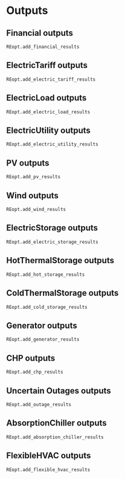 # Outputs

## Financial outputs
```@docs
REopt.add_financial_results
```

## ElectricTariff outputs
```@docs
REopt.add_electric_tariff_results
```

## ElectricLoad outputs
```@docs
REopt.add_electric_load_results
```

## ElectricUtility outputs
```@docs
REopt.add_electric_utility_results
```

## PV outputs
```@docs
REopt.add_pv_results
```

## Wind outputs
```@docs
REopt.add_wind_results
```

## ElectricStorage outputs
```@docs
REopt.add_electric_storage_results
```

## HotThermalStorage outputs
```@docs
REopt.add_hot_storage_results
```

## ColdThermalStorage outputs
```@docs
REopt.add_cold_storage_results
```

## Generator outputs
```@docs
REopt.add_generator_results
```

## CHP outputs
```@docs
REopt.add_chp_results
```

## Uncertain Outages outputs
```@docs
REopt.add_outage_results
```

## AbsorptionChiller outputs
```@docs
REopt.add_absorption_chiller_results
```

## FlexibleHVAC outputs
```@docs
REopt.add_flexible_hvac_results
```